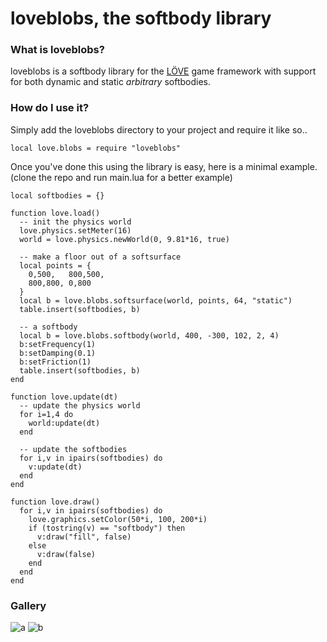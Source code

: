 # loveblobs, the softbody library

### What is loveblobs?
loveblobs is a softbody library for the [LÖVE](https://love2d.org/) game framework with support for both dynamic and static *arbitrary* softbodies.

### How do I use it?
Simply add the loveblobs directory to your project and require it like so..
```
local love.blobs = require "loveblobs"
```

Once you've done this using the library is easy, here is a minimal example. (clone the repo and run main.lua for a better example)
```
local softbodies = {}

function love.load()
  -- init the physics world
  love.physics.setMeter(16)
  world = love.physics.newWorld(0, 9.81*16, true)

  -- make a floor out of a softsurface
  local points = {
    0,500,   800,500,
    800,800, 0,800
  }
  local b = love.blobs.softsurface(world, points, 64, "static")
  table.insert(softbodies, b)

  -- a softbody
  local b = love.blobs.softbody(world, 400, -300, 102, 2, 4)
  b:setFrequency(1)
  b:setDamping(0.1)
  b:setFriction(1)
  table.insert(softbodies, b)
end

function love.update(dt)
  -- update the physics world
  for i=1,4 do
    world:update(dt)
  end

  -- update the softbodies
  for i,v in ipairs(softbodies) do
    v:update(dt)
  end
end

function love.draw()
  for i,v in ipairs(softbodies) do
    love.graphics.setColor(50*i, 100, 200*i)
    if (tostring(v) == "softbody") then
      v:draw("fill", false)
    else
      v:draw(false)
    end
  end
end
```


### Gallery
![a](http://i.imgur.com/DYBv0gt.gif)
![b](http://i.imgur.com/7wXgy3d.gif)
